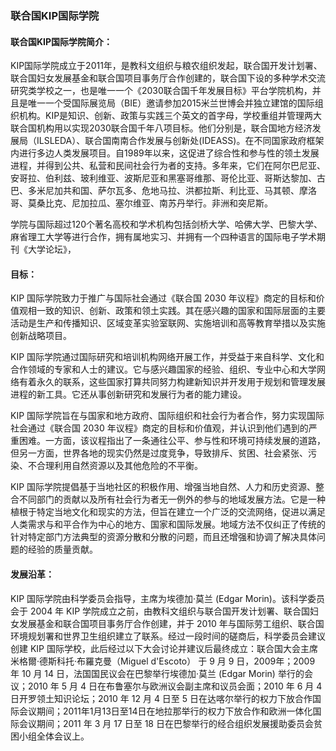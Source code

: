 ### 联合国KIP国际学院

#### 联合国KIP国际学院简介：

KIP国际学院成立于2011年，是教科文组织与粮农组织发起，联合国开发计划署、联合国妇女发展基金和联合国项目事务厅合作创建的，联合国下设的多种学术交流研究类学校之一，也是唯一一个《2030联合国千年发展目标》平台学院机构，并且是唯一一个受国际展览局（BIE）邀请参加2015米兰世博会并独立建馆的国际组织机构。KIP是知识、创新、政策与实践三个英文的首字母，学校重组并管理两大联合国机构用以实现2030联合国千年八项目标。他们分别是，联合国地方经济发展局（ILSLEDA）、联合国南南合作发展与创新处(IDEASS)。在不同国家政府框架内进行多边人类发展项目。自1989年以来，这促进了综合性和参与性的领土发展进程，并得到公共、私营和民间社会行为者的支持。多年来，它们在阿尔巴尼亚、安哥拉、伯利兹、玻利维亚、波斯尼亚和黑塞哥维那、哥伦比亚、哥斯达黎加、古巴、多米尼加共和国、萨尔瓦多、危地马拉、洪都拉斯、利比亚、马其顿、摩洛哥、莫桑比克、尼加拉瓜、塞尔维亚、南苏丹举行。非洲和突尼斯。

学院与国际超过120个著名高校和学术机构包括剑桥大学、哈佛大学、巴黎大学、麻省理工大学等进行合作，拥有属地实习、并拥有一个四种语言的国际电子学术期刊《大学论坛》，

#### 目标：

KIP 国际学院致力于推广与国际社会通过《联合国 2030 年议程》商定的目标和价值观相一致的知识、创新、政策和领土实践。其在感兴趣的国家和国际层面的主要活动是生产和传播知识、区域变革实验室联网、实施培训和高等教育举措以及实施创新战略项目。

KIP 国际学院通过国际研究和培训机构网络开展工作，并受益于来自科学、文化和合作领域的专家和人士的建议。它与感兴趣国家的经验、组织、专业中心和大学网络有着永久的联系，这些国家打算共同努力构建新知识并开发用于规划和管理发展进程的新工具。它还从事创新研究和发展行为者的能力建设。

KIP 国际学院旨在与国家和地方政府、国际组织和社会行为者合作，努力实现国际社会通过《联合国 2030 年议程》商定的目标和价值观，并认识到他们遇到的严重困难。一方面，该议程指出了一条通往公平、参与性和环境可持续发展的道路，但另一方面，世界各地的现实仍然是过度竞争，导致排斥、贫困、社会紧张、污染、不合理利用自然资源以及其他危险的不平衡。

KIP 国际学院提倡基于当地社区的积极作用、增强当地自然、人力和历史资源、整合不同部门的贡献以及所有社会行为者无一例外的参与的地域发展方法。它是一种植根于特定当地文化和现实的方法，但旨在建立一个广泛的交流网络，促进以满足人类需求与和平合作为中心的地方、国家和国际发展。地域方法不仅纠正了传统的针对特定部门方法典型的资源分散和分散的问题，而且还增强和协调了解决具体问题的经验的质量贡献。

#### 发展沿革：

KIP 国际学院由科学委员会指导，主席为埃德加·莫兰 (Edgar Morin)。该科学委员会于 2004 年 KIP 学院成立之前，由教科文组织与联合国开发计划署、联合国妇女发展基金和联合国项目事务厅合作创建，并于 2010 年与国际劳工组织、联合国环境规划署和世界卫生组织建立了联系。经过一段时间的磋商后，科学委员会建议创建 KIP 国际学校，此后经过以下大会讨论并建议后最终成立：联合国大会主席米格爾·德斯科托·布羅克曼（Miguel d'Escoto） 于 9 月 9 日，2009年；2009 年 10 月 14 日，法国国民议会在巴黎举行埃德加·莫兰 (Edgar Morin) 举行的会议；2010 年 5 月 4 日在布鲁塞尔与欧洲议会副主席和议员会面；2010 年 6 月 4 日开罗领土知识论坛；2010 年 12 月 4 日至 5 日在达喀尔举行的权力下放合作国际会议期间；2011年1月13日至14日在地拉那举行的权力下放合作和欧洲一体化国际会议期间；2011 年 3 月 17 日至 18 日在巴黎举行的经合组织发展援助委员会贫困小组全体会议上。

